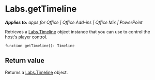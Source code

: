 
# Labs.getTimeline

 _**Applies to:** apps for Office | Office Add-ins | Office Mix | PowerPoint_

Retrieves a [Labs.Timeline](https://dev.office.com/reference/add-ins/office-mix/labs.timeline) object instance that you can use to control the host's player control.

```
function getTimeline(): Timeline
```


## Return value

Returns a [Labs.Timeline](https://dev.office.com/reference/add-ins/office-mix/labs.timeline) object.

